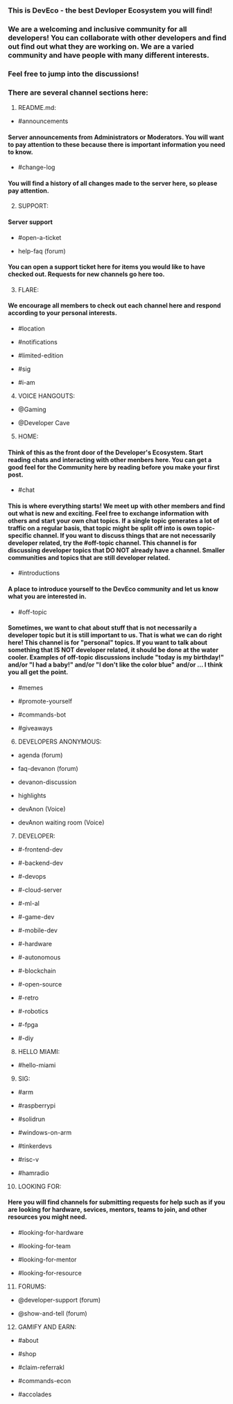  ### This is DevEco - the best Devloper Ecosystem you will find!

 ### We are a welcoming and inclusive community for all developers! You can collaborate with other developers and find out find out what they are working on. We are a varied community and have people with many different interests.

 ### Feel free to jump into the discussions!

 ### There are several channel sections here:

 1. README.md:

 - #announcements

 #### Server announcements from Administrators or Moderators. You will want to pay attention to these because there is important information you need to know.

 - #change-log

 #### You will find a history of all changes made to the server here, so please pay attention.

 2. SUPPORT:

 #### Server support

 - #open-a-ticket

 - help-faq (forum)

 #### You can open a support ticket here for items you would like to have checked out. Requests for new channels go here too.

 3. FLARE:

 #### We encourage all members to check out each channel here and respond according to your personal interests.

  - #location

  - #notifications

  - #limited-edition

  - #sig

  - #i-am

 4. VOICE HANGOUTS:

  - @Gaming

  - @Developer Cave

 5. HOME:

 #### Think of this as the front door of the Developer's Ecosystem. Start reading chats and interacting with other menbers here. You can get a good feel for the Community here by reading before you make your first post.

  - #chat

 #### This is where everything starts! We meet up with other members and find out what is new and exciting. Feel free to exchange information with others and start your own chat topics. If a single topic generates a lot of traffic on a regular basis, that topic might be split off into is own topic-specific channel. If you want to discuss things that are not necessarily developer related, try the #off-topic channel. This channel is for discussing developer topics that DO NOT already have a channel. Smaller communities and topics that are still developer related.

  - #introductions

 #### A place to introduce yourself to the DevEco community and let us know what you are interested in.

  - #off-topic

 #### Sometimes, we want to chat about stuff that is not necessarily a developer topic but it is still important to us. That is what we can do right here! This channel is for "personal" topics. If you want to talk about something that IS NOT developer related, it should be done at the water cooler. Examples of ⁠off-topic discussions include "today is my birthday!" and/or "I had a baby!" and/or "I don't like the color blue" and/or ... I think you all get the point.

  - #memes

  - #promote-yourself

  - #commands-bot

  - #giveaways

 6. DEVELOPERS ANONYMOUS:

  - agenda (forum)

  - faq-devanon (forum)

  - devanon-discussion

  - highlights

  - devAnon (Voice)

  - devAnon waiting room (Voice)

 7. DEVELOPER:

  - #-frontend-dev

  - #-backend-dev

  - #-devops

  - #-cloud-server

  - #-ml-al

  - #-game-dev

  - #-mobile-dev

  - #-hardware

  - #-autonomous

  - #-blockchain

  - #-open-source

  - #-retro

  - #-robotics

  - #-fpga

  - #-diy

 8. HELLO MIAMI:

  - #hello-miami

 9. SIG:

  - #arm

  - #raspberrypi

  - #solidrun

  - #windows-on-arm

  - #tinkerdevs

  - #risc-v

  - #hamradio

 10. LOOKING FOR:

  #### Here you will find channels for submitting requests for help such as if you are looking for hardware, sevices, mentors, teams to join, and other resources you might need.

  - #looking-for-hardware

  - #looking-for-team

  - #looking-for-mentor

  - #looking-for-resource

 11. FORUMS:

  - @developer-support (forum)

  - @show-and-tell (forum)

 12. GAMIFY AND EARN:

  - #about

  - #shop

  - #claim-referrakl

  - #commands-econ

  - #accolades
